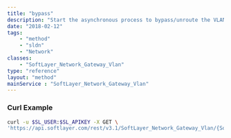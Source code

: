 ```yaml
---
title: "bypass"
description: "Start the asynchronous process to bypass/unroute the VLAN from this gateway. "
date: "2018-02-12"
tags:
    - "method"
    - "sldn"
    - "Network"
classes:
    - "SoftLayer_Network_Gateway_Vlan"
type: "reference"
layout: "method"
mainService : "SoftLayer_Network_Gateway_Vlan"
---
```


### Curl Example
```bash
curl -u $SL_USER:$SL_APIKEY -X GET \
'https://api.softlayer.com/rest/v3.1/SoftLayer_Network_Gateway_Vlan/{SoftLayer_Network_Gateway_VlanID}/bypass'
```
